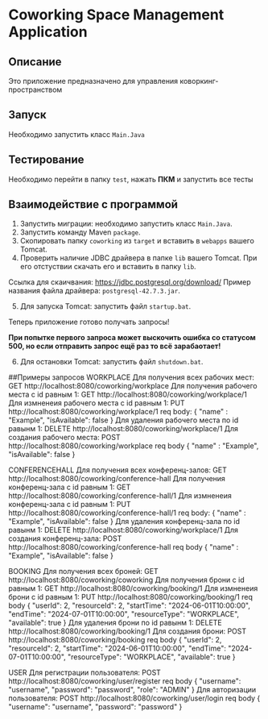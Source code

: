 # Coworking Space Management Application

## Описание
Это приложение предназначено для управления коворкинг-пространством

## Запуск
Необходимо запустить класс `Main.Java`
## Тестирование
Необходимо перейти в папку `test`, нажать <b>ПКМ</b> и запустить все тесты
## Взаимодействие с программой
1. Запустить миграции: необходимо запустить класс `Main.Java`.
2. Запустить команду Maven `package`.
3. Скопировать папку `coworking` из `target` и вставить в `webapps` вашего Tomcat.
4. Проверить наличие JDBC драйвера в папке `lib` вашего Tomcat. При его отстуствии скачать его и вставить в папку `lib`.

Ссылка для скаичвания: https://jdbc.postgresql.org/download/ 
Пример названия файла драйвера: `postgresql-42.7.3.jar`.

5. Для запуска Tomcat: запустить файл `startup.bat`.

Теперь приложение готово получать запросы!

<b>При попытке первого запроса может выскочить ошибка со статусом 500, но если отправить запрос ещё раз то всё зарабаотает!</b>

6. Для остановки Tomcat: запустить файл `shutdown.bat`.

##Примеры запросов
WORKPLACE
Для получения всех рабочих мест: GET http://localhost:8080/coworking/workplace
Для получения рабочего места с id равным 1: GET http://localhost:8080/coworking/workplace/1
Для измненеия рабочего места с id равным 1: PUT http://localhost:8080/coworking/workplace/1
req body: {
    "name" : "Example",
    "isAvailable": false
}
Для удаления рабочего места по id равынм 1: DELETE http://localhost:8080/coworking/workplace/1
Для создания рабочего места: POST http://localhost:8080/coworking/workplace
req body {
    "name" : "Example",
    "isAvailable": false
}

CONFERENCEHALL
Для получения всех конференц-залов: GET http://localhost:8080/coworking/conference-hall
Для получения конференц-зала с id равным 1: GET http://localhost:8080/coworking/conference-hall/1
Для измненеия конференц-зала с id равным 1: PUT http://localhost:8080/coworking/conference-hall/1
req body: {
    "name" : "Example",
    "isAvailable": false
}
Для удаления конференц-зала по id равынм 1: DELETE http://localhost:8080/coworking/workplace/1
Для создания конференц-зала: POST http://localhost:8080/coworking/conference-hall
req body {
    "name" : "Example",
    "isAvailable": false
}

BOOKING
Для получения всех броней: GET http://localhost:8080/coworking/coworking
Для получения брони с id равным 1: GET http://localhost:8080/coworking/booking/1
Для измненеия брони с id равным 1: PUT http://localhost:8080/coworking/booking/1
req body {
    "userId": 2,
    "resourceId": 2,
    "startTime": "2024-06-01T10:00:00",
    "endTime": "2024-07-01T10:00:00",
    "resourceType": "WORKPLACE",
    "available": true
}
Для удаления брони по id равынм 1: DELETE http://localhost:8080/coworking/booking/1
Для создания брони: POST http://localhost:8080/coworking/booking
req body {
    "userId": 2,
    "resourceId": 2,
    "startTime": "2024-06-01T10:00:00",
    "endTime": "2024-07-01T10:00:00",
    "resourceType": "WORKPLACE",
    "available": true
}

USER
Для регистрации пользователя: POST http://localhost:8080/coworking/user/register
req body {
    "username": "username",
    "password": "password",
    "role": "ADMIN"
}
Для авторизации пользователя: POST http://localhost:8080/coworking/user/login
req body {
    "username": "username",
    "password": "password"
}

